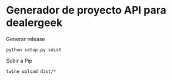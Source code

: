 # Generador de proyecto API para dealergeek

Generar release

```
python setup.py sdist

```

Subir a Pip

```
twine upload dist/*
```